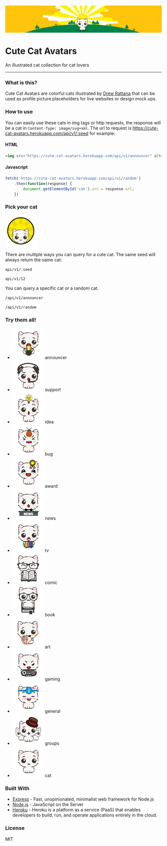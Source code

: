 ![](https://raw.githubusercontent.com/Laosing/cute-cat-avatars/master/assets/png/banner.png)

# Cute Cat Avatars
An illustrated cat collection for cat lovers

---

### What is this?
Cute Cat Avatars are colorful cats illustrated by [Drew Rattana](http://andrewrattana.com) that can be used as profile picture placeholders for live websites or design mock ups.

### How to use
You can easily use these cats in img tags or http requests, the response will be a cat in `Content-Type: image/svg+xml`. The url to request is https://cute-cat-avatars.herokuapp.com/api/v1/:seed for example:
#### HTML
```html
<img src="https://cute-cat-avatars.herokuapp.com/api/v1/announcer" alt="Cute announcer cat">
```
#### Javascript
```javascript
fetch('https://cute-cat-avatars.herokuapp.com/api/v1/random')
    .then(function(response) {
        document.getElementById('cat').src = response.url;
    })
```

### Pick your cat

<img src="https://raw.githubusercontent.com/Laosing/cute-cat-avatars/master/assets/png/logo.png" width="100" height="100">

There are multiple ways you can query for a cute cat.
The same seed will always return the same cat:
```
api/v1/:seed
```
```
api/v1/12
```
You can query a specific cat or a random cat.
```
/api/v1/announcer
```
```
/api/v1/random
```
### Try them all!
* <img src="https://raw.githubusercontent.com/Laosing/cute-cat-avatars/master/assets/png/announcer.png" width="100" height="100"> announcer
* <img src="https://raw.githubusercontent.com/Laosing/cute-cat-avatars/master/assets/png/support.png" width="100" height="100"> support
* <img src="https://raw.githubusercontent.com/Laosing/cute-cat-avatars/master/assets/png/idea.png" width="100" height="100"> idea
* <img src="https://raw.githubusercontent.com/Laosing/cute-cat-avatars/master/assets/png/bug.png" width="100" height="100"> bug
* <img src="https://raw.githubusercontent.com/Laosing/cute-cat-avatars/master/assets/png/award.png" width="100" height="100"> award
* <img src="https://raw.githubusercontent.com/Laosing/cute-cat-avatars/master/assets/png/news.png" width="100" height="100"> news
* <img src="https://raw.githubusercontent.com/Laosing/cute-cat-avatars/master/assets/png/tv.png" width="100" height="100"> tv
* <img src="https://raw.githubusercontent.com/Laosing/cute-cat-avatars/master/assets/png/comic.png" width="100" height="100"> comic
* <img src="https://raw.githubusercontent.com/Laosing/cute-cat-avatars/master/assets/png/book.png" width="100" height="100"> book
* <img src="https://raw.githubusercontent.com/Laosing/cute-cat-avatars/master/assets/png/art.png" width="100" height="100"> art
* <img src="https://raw.githubusercontent.com/Laosing/cute-cat-avatars/master/assets/png/gaming.png" width="100" height="100"> gaming
* <img src="https://raw.githubusercontent.com/Laosing/cute-cat-avatars/master/assets/png/general.png" width="100" height="100"> general
* <img src="https://raw.githubusercontent.com/Laosing/cute-cat-avatars/master/assets/png/groups.png" width="100" height="100"> groups
* <img src="https://raw.githubusercontent.com/Laosing/cute-cat-avatars/master/assets/png/cat.png" width="100" height="100"> cat

### Built With
* [Express](https://expressjs.com/) - Fast, unopinionated, minimalist web framework for Node.js
* [Node.js](https://nodejs.org/) - JavaScript on the Server
* [Heroku](https://www.heroku.com/) - Heroku is a platform as a service (PaaS) that enables developers to build, run, and operate applications entirely in the cloud.


### License
MIT
